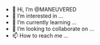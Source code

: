 - 👋 Hi, I’m @MANEUVERED
- 👀 I’m interested in ...
- 🌱 I’m currently learning ...
- 💞️ I’m looking to collaborate on ...
- 📫 How to reach me ...

<!---
MANEUVERED/MANEUVERED is a ✨ special ✨ repository because its `README.md` (this file) appears on your GitHub profile.
You can click the Preview link to take a look at your changes.
--->
